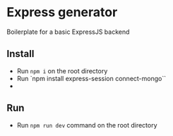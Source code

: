 # Express generator

Boilerplate for a basic ExpressJS backend

## Install

- Run `npm i` on the root directory
- Run `npm install express-session connect-mongo``
- 

## Run

- Run `npm run dev` command on the root directory
